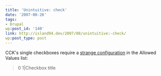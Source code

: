 ```yaml
---
title: 'Unintuitive: check'
date: '2007-08-26'
tags:
- Drupal
wp:post_id: '140'
link: http://island94.dev/2007/08/unintuitive:-check/
wp:post_type: post
---
```


CCK's single checkboxes require a <a href="http://drupal.org/node/120377">strange configuration</a> in the Allowed Values list:

<blockquote>
0
1|Checkbox title
</blockquote>
